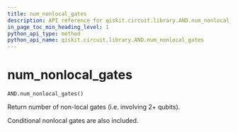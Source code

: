 ```yaml
---
title: num_nonlocal_gates
description: API reference for qiskit.circuit.library.AND.num_nonlocal_gates
in_page_toc_min_heading_level: 1
python_api_type: method
python_api_name: qiskit.circuit.library.AND.num_nonlocal_gates
---
```


# num\_nonlocal\_gates

<span id="qiskit.circuit.library.AND.num_nonlocal_gates" />

`AND.num_nonlocal_gates()`

Return number of non-local gates (i.e. involving 2+ qubits).

Conditional nonlocal gates are also included.

